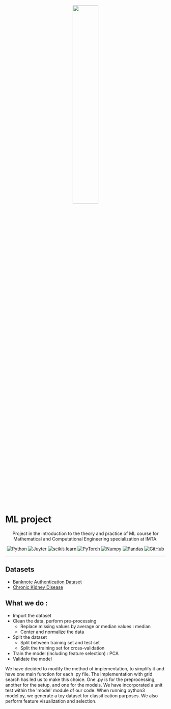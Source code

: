 <div align="center">
<img src="https://www.fondation-mines-telecom.org/wp-content/uploads/2016/01/IMT_Atlantique_logo_RVB_Baseline-1.jpg" width=40%>
</div>

# ML project

<div align="center">

Project in the introduction to the theory and practice of ML course for Mathematical and Computational Engineering specialization at IMTA.

[![Python](https://img.shields.io/badge/Python-3.12.0-yellow?logo=python)](https://www.python.org/)
[![Juyter](https://img.shields.io/badge/Jupyter-grey?logo=jupyter)](https://jupyter.org/)
[![scikit-learn](https://img.shields.io/badge/scikit--learn-1.3.2-orange?logo=scikit-learn)](https://scikit-learn.org/stable/)
[![PyTorch](https://img.shields.io/badge/PyTorch-2.1.0-red?logo=pytorch)](https://pytorch.org/)
[![Numpy](https://img.shields.io/badge/Numpy-1.26.0-blue?logo=numpy)](https://numpy.org/)
[![Pandas](https://img.shields.io/badge/Pandas-2.1.1-violet?logo=pandas)](https://pandas.pydata.org/)
[![GitHub](https://img.shields.io/badge/GitHub-black?logo=github)](https://https://github.com/)

</div>

---

## Datasets
- [Banknote Authentication Dataset](https://archive.ics.uci.edu/dataset/267/banknote+authentication)
- [Chronic Kidney Disease](https://www.kaggle.com/mansoordaku/ckdisease)

## What we do :
- Import the dataset
- Clean the data, perform pre-processing
  - Replace missing values by average or median values : median
  - Center and normalize the data
- Split the dataset
  - Split between training set and test set
  - Split the training set for cross-validation
- Train the model (including feature selection) : PCA
- Validate the model

We have decided to modify the method of implementation, to simplify it and have one main function for each .py file.
The implementation with grid search has led us to make this choice.
One .py is for the preprocessing, another for the setup, and one for the models.
We have incorporated a unit test within the 'model' module of our code. When running python3 model.py, we generate a toy dataset for classification purposes. We also perform feature visualization and selection.






